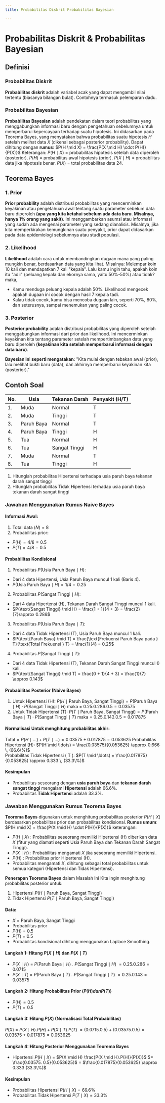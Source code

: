 ```yaml
---
title: Probabilitas Diskrit Probabilitas Bayesian

---
```


# Probabilitas Diskrit & Probabilitas Bayesian 
## Definisi
### Probabilitas Diskrit
**Probabilitas diskrit** adalah variabel acak yang dapat mengambil nilai tertentu (biasanya bilangan bulat). Contohnya termasuk pelemparan dadu.
### Probabilitas Bayesian 
**Probabilitas Bayesian** adalah pendekatan dalam teori probabilitas yang menggabungkan informasi baru dengan pengetahuan sebelumnya untuk memperbarui kepercayaan terhadap suatu hipotesis. Ini didasarkan pada Teorema Bayes, yang menyatakan bahwa probabilitas suatu hipotesis $H$ setelah melihat data $X$ (dikenal sebagai posterior probability).
Dapat dihitung dengan **rumus**:
$P(H \mid X) = \frac{P(X \mid H) \cdot P(H)} {P(X)}$ 
Keterangan: 
$P(H \mid X)$ = probabilitas hipotesis setelah data diperoleh (posterior).
$P(H)$ = probabilitas awal hipotesis (prior).
$P(X \mid H)$ = probabilitas data jika hipotesis benar.
$P(X)$ = total probabilitas data 24. 

## Teorema Bayes
### 1. Prior 
**Prior probability** adalah distribusi probabilitas yang mencerminkan keyakinan atau pengetahuan awal tentang suatu parameter sebelum data baru diperoleh **(apa yang kita ketahui sebelum ada data baru. Misalnya, hanya 1% orang yang sakit)**.
Ini menggambarkan asumsi atau informasi yang sudah ada mengenai parameter yang sedang dianalisis. Misalnya, jika kita memperkirakan kemungkinan suatu penyakit, prior dapat didasarkan pada data epidemiologi sebelumnya atau studi populasi.
### 2. Likelihood
**Likelihood** adalah cara untuk membandingkan dugaan mana yang paling mungkin benar, berdasarkan data yang kita lihat. 
Misalnya: Melempar koin 10 kali dan mendapatkan 7 kali "kepala". Lalu kamu ingin tahu, apakah koin itu "adil" (peluang kepala dan ekornya sama, yaitu 50%-50%) atau tidak? 
maka, 
* Kamu menduga peluang kepala adalah 50%. Likelihood mengecek apakah dugaan ini cocok dengan hasil 7 kepala tadi.
* Kalau tidak cocok, kamu bisa mencoba dugaan lain, seperti 70%, 80%, dan seterusnya, sampai menemukan yang paling cocok.

### 3. Posterior
**Posterior probability** adalah distribusi probabilitas yang diperoleh setelah menggabungkan informasi dari prior dan likelihood. Ini mencerminkan keyakinan kita tentang parameter setelah mempertimbangkan data yang baru diperoleh **(keyakinan kita setelah memperbarui informasi dengan data baru)**.

**Bayesian ini seperti mengatakan**: "Kita mulai dengan tebakan awal (prior), lalu melihat bukti baru (data), dan akhirnya memperbarui keyakinan kita (posterior)."

## Contoh Soal


| No. | Usia | Tekanan Darah | Penyakit (H/T) |
| ----| -----| --------      | --------       |
| 1.  | Muda | Normal        | T              |
| 2.  | Muda | Tinggi        | T              |
| 3.  | Paruh Baya | Normal  | T              |
| 4.  | Paruh Baya | Tinggi  | H              |
| 5.  | Tua  | Normal        | H              |
| 6.  | Tua  | Sangat Tinggi | H              |
| 7.  | Muda | Normal        | T              |
| 8.  | Tua  | Tinggi        | H              |
1. Hitunglah probabilitas Hipertensi terhadapa usia paruh baya tekanan darah sangat tinggi
2. Hitunglah probabilitas Tidak Hipertensi terhadap usia paruh baya tekanan darah sangat tinggi
### Jawaban Menggunakan Rumus Naive Bayes
#### Informasi Awal: 
1. Total data $(N) = 8$
2. Probabilitas prior:
* $P(H) = 4/8 = 0.5$
* $P(T) = 4/8 = 0.5$
#### Probabilitas Kondisional
1. Probabilitas $P(\text{Usia Paruh Baya} \mid H) :$
*  Dari 4 data Hipertensi, Usia Paruh Baya muncul 1 kali (Baris 4).
* $P(\text{Usia Paruh Baya} \mid H) = 1/4 = 0.25$ 
2. Probabilitas $P(\text{Sangat Tinggi} \mid H) :$
* Dari 4 data Hipertensi (H), Tekanan Darah Sangat Tinggi muncul 1 kali.
* $P(\text{Sangat Tinggi} \mid H) = \frac{1 + 1}{4 + 3} = \frac{2}{7}\approx 0.286$
3. Probabilitas $P(\text{Usia Paruh Baya} \mid T) :$
* Dari 4 data Tidak Hipertensi (T), Usia Paruh Baya muncul 1 kali.
* $P(\text{Paruh Baya} \mid T) = \frac{\text{Frekuensi Paruh Baya pada } T}{\text{Total Frekuensi } T} = \frac{1}{4} = 0.25$
4. Probabilitas $P(\text{Sangat Tinggi} \mid T) :$
* Dari 4 data Tidak Hipertensi (T), Tekanan Darah Sangat Tinggi muncul 0 kali.
* $P(\text{Sangat Tinggi} \mid T) = \frac{0 + 1}{4 + 3} = \frac{1}{7} \approx 0.143$ 
#### Probabilitas Posterior (Naive Bayes)
1. Untuk Hipertensi (H):
$P(H \mid \text{Paruh Baya, Sangat Tinggi}) = P(\text{Paruh Baya} \mid H) \cdot P(\text{Sangat Tinggi} \mid H)$
maka = $0.25 . 0.286 . 0.5 = 0.03575$
2. Untuk Tidak Hipertensi (T): 
$P(T \mid \text{Paruh Baya, Sangat Tinggi}) = P(\text{Paruh Baya} \mid T) \cdot P(\text{Sangat Tinggi} \mid T)$ 
maka = $0.25 . 0.143 . 0.5 = 0.017875$
#### Normalisasi Untuk menghitung probabilitas akhir:
$\text{Total} = P(H \mid \ldots) + P(T \mid \ldots) = 0.03575 + 0.017875 = 0.053625$
Probabilitas Hipertensi (H): 
$P(H \mid \ldots) = \frac{0.03575}{0.053625} \approx 0.666 \, (66.6\%)$  
Probabilitas Tidak Hipertensi ( T ):
$P(T \mid \ldots) = \frac{0.017875}{0.053625} \approx 0.333 \, (33.3\%)$
#### Kesimpulan
* Probabilitas seseorang dengan **usia paruh baya** dan **tekanan darah sangat tinggi** mengalami **Hipertensi** adalah 66.6%.
* Probabilitas **Tidak Hipertensi** adalah 33.3%.
### Jawaban Menggunakan Rumus Teorema Bayes
**Teorema Bayes** digunakan untuk menghitung probabilitas posterior $P(H \mid X)$ berdasarkan probabilitas prior dan probabilitas kondisional.
**Rumus umum**: 
$P(H \mid X) = \frac{P(X \mid H) \cdot P(H)}{P(X)}$ 
keterangan: 
* $P(H \mid X)$ : Probabilitas seseorang memiliki Hipertensi (H) diberikan data $X$ (fitur yang diamati seperti Usia Paruh Baya dan Tekanan Darah Sangat Tinggi).
* $P(X \mid H)$ : Probabilitas mengamati $X$ jika seseorang memiliki Hipertensi.
* $P(H)$ : Probabilitas prior Hipertensi (H).
* Probabilitas mengamati $X$, dihitung sebagai total probabilitas untuk semua kategori (Hipertensi dan Tidak Hipertensi).

**Penerapan Teorema Bayes** dalam Masalah Ini Kita ingin menghitung probabilitas posterior untuk:
1. Hipertensi $P(H \mid \text{Paruh Baya, Sangat Tinggi})$ 
2. Tidak Hipertensi $P(T \mid \text{Paruh Baya, Sangat Tinggi})$ 

#### Data:
* $X$ = Paruh Baya, Sangat Tinggi
* Probabilitas prior
* $P(H)$ = 0.5
* $P(T)$ = 0.5 
* Probabilitas kondisional dihitung menggunakan Laplace Smoothing.

#### Langkah 1: Hitung $P(X \mid H)$ dan $P(X \mid T)$
* $P(X \mid H)$ = $P(\text {Paruh Baya} \mid H)$ . $P(\text {Sangat Tinggi} \mid H)$ 
$= 0.25 . 0.286 = 0.0715$
* $P(X \mid T)$ = $P(\text {Paruh Baya} \mid T)$ . $P(\text {Sangat Tinggi} \mid T)$ 
$= 0.25 . 0.143 = 0.03575$

#### Langkah 2: Hitung Probabilitas Prior $(P(H) dan P(T))$ 
* $P(H) = 0.5$
* $P(T) = 0.5$

#### Langkah 3: Hitung $P(X)$ (Normalisasi Total Probabilitas)
$P(X)$ = $P(X \mid H).P(H)+P(X \mid T).P(T)$
$= (0.0715 . 0.5)+(0.03575 . 0.5)=0.03575+0.017875= 0.053625$
#### Langkah 4: Hitung Posterior Menggunakan Teorema Bayes
* Hipertensi 
$P(H \mid X)$ = $P(X \mid H) \frac{P(X \mid H).P(H)}{P(X)}$ 
$= \frac{0.03575. 0.5}{0.053625}$ = $\frac{0.017875}{0.053625} \approx 0.333 (33.3\%)$ 
#### Kesimpulan
* Probabilitas Hipertensi $P(H \mid X) = 66.6\%$
* Probabilitas Tidak Hipertensi $P(T \mid X) = 33.3\%$


